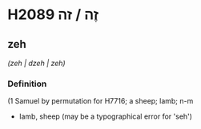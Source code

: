 # H2089 זֶה / זה

## zeh

_(zeh | dzeh | zeh)_

### Definition

(1 Samuel by permutation for H7716; a sheep; lamb; n-m

- lamb, sheep (may be a typographical error for 'seh')
